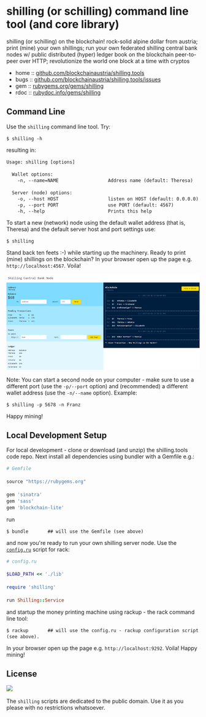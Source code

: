 # shilling (or schilling) command line tool (and core library)

shilling (or schilling) on the blockchain! rock-solid alpine dollar from austria;
print (mine) your own shillings; run your own federated shilling central bank nodes
w/ public distributed (hyper) ledger book on the blockchain peer-to-peer over HTTP; revolutionize the world one block at a time with cryptos



* home  :: [github.com/blockchainaustria/shilling.tools](https://github.com/blockchainaustria/shilling.tools)
* bugs  :: [github.com/blockchainaustria/shilling.tools/issues](https://github.com/blockchainaustria/shilling.tools/issues)
* gem   :: [rubygems.org/gems/shilling](https://rubygems.org/gems/shilling)
* rdoc  :: [rubydoc.info/gems/shilling](http://rubydoc.info/gems/shilling)


## Command Line

Use the `shilling` command line tool. Try:

```
$ shilling -h     
```

resulting in:

```
Usage: shilling [options]

  Wallet options:
    -n, --name=NAME                  Address name (default: Theresa)

  Server (node) options:
    -o, --host HOST                  listen on HOST (default: 0.0.0.0)
    -p, --port PORT                  use PORT (default: 4567)
    -h, --help                       Prints this help
```

To start a new (network) node using the default wallet
address (that is, Theresa) and the default server host and port settings
use:

```
$ shilling
```

Stand back ten feets :-) while starting up the machinery.
Ready to print (mine) shillings on the blockchain?
In your browser open up the page e.g. `http://localhost:4567`. Voila!

![](shilling.png)



Note: You can start a second node on your computer -
make sure to use a different port (use the `-p/--port` option)
and (recommended)
a different wallet address (use the `-n/--name` option).
Example:

```
$ shilling -p 5678 -n Franz
```

Happy mining!



## Local Development Setup

For local development - clone or download (and unzip) the shilling.tools code repo.
Next install all dependencies using bundler with a Gemfile e.g.:

``` ruby
# Gemfile

source "https://rubygems.org"

gem 'sinatra'
gem 'sass'
gem 'blockchain-lite'
```

run

```
$ bundle       ## will use the Gemfile (see above)
```

and now you're ready to run your own shilling server node. Use the [`config.ru`](config.ru) script for rack:

``` ruby
# config.ru

$LOAD_PATH << './lib'

require 'shilling'

run Shilling::Service
```

and startup the money printing machine using rackup - the rack command line tool:

```
$ rackup       ## will use the config.ru - rackup configuration script (see above).
```

In your browser open up the page e.g. `http://localhost:9292`. Voila! Happy mining!



## License

![](https://publicdomainworks.github.io/buttons/zero88x31.png)

The `shilling` scripts are dedicated to the public domain.
Use it as you please with no restrictions whatsoever.
